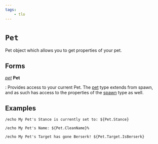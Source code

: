 ```yaml
---
tags:
    - tlo
---
```


# `Pet`

Pet object which allows you to get properties of your pet.

## Forms

[_pet_](../data-types/datatype-pet.md) **Pet**

:   Provides access to your current Pet. The [pet](../data-types/datatype-pet.md) type extends from spawn, and as such 
    has access to the properties of the [spawn](../data-types/datatype-spawn.md) type as well.

## Examples

```
/echo My Pet's Stance is currently set to: ${Pet.Stance}
```

```
/echo My Pet's Name: ${Pet.CleanName}%
```

```
/echo My Pet's Target has gone Berserk! ${Pet.Target.IsBerserk}
```
